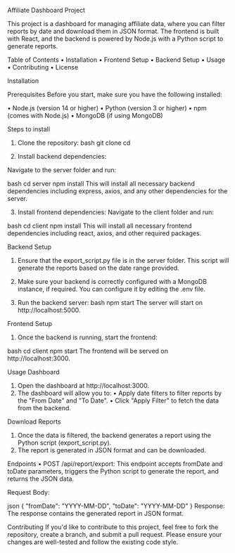 Affiliate Dashboard Project

This project is a dashboard for managing affiliate data, where you can filter reports by date and download them in JSON format. The frontend is built with React, and the backend is powered by Node.js with a Python script to generate reports.

Table of Contents
• Installation
• Frontend Setup
• Backend Setup
• Usage
• Contributing
• License

Installation

Prerequisites
Before you start, make sure you have the following installed:

• Node.js (version 14 or higher)
• Python (version 3 or higher)
• npm (comes with Node.js)
• MongoDB (if using MongoDB)

Steps to install
1. Clone the repository:
bash
git clone <repository-url>
cd <project-folder>

2. Install backend dependencies:

Navigate to the server folder and run:

bash
cd server
npm install
This will install all necessary backend dependencies including express, axios, and any other dependencies for the server.

3. Install frontend dependencies:
Navigate to the client folder and run:

bash
cd client
npm install
This will install all necessary frontend dependencies including react, axios, and other required packages.

Backend Setup
1. Ensure that the export_script.py file is in the server folder. This script will generate the reports based on the date range provided.

2. Make sure your backend is correctly configured with a MongoDB instance, if required. You can configure it by editing the .env file.

3. Run the backend server:
bash
npm start
The server will start on http://localhost:5000.

Frontend Setup
1. Once the backend is running, start the frontend:

bash
cd client
npm start
The frontend will be served on http://localhost:3000.

Usage
Dashboard
1. Open the dashboard at http://localhost:3000.
2. The dashboard will allow you to:
   • Apply date filters to filter reports by the "From Date" and "To Date".
   • Click "Apply Filter" to fetch the data from the backend.

Download Reports
1. Once the data is filtered, the backend generates a report using the Python script (export_script.py).
2. The report is generated in JSON format and can be downloaded.

Endpoints
  • POST /api/report/export: This endpoint accepts fromDate and toDate parameters, triggers the Python script to generate the report, and returns the JSON data.

Request Body:

json
{
    "fromDate": "YYYY-MM-DD",
    "toDate": "YYYY-MM-DD"
}
Response: The response contains the generated report in JSON format.

Contributing
If you'd like to contribute to this project, feel free to fork the repository, create a branch, and submit a pull request. Please ensure your changes are well-tested and follow the existing code style.
